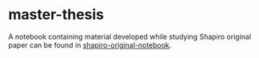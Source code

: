 # master-thesis

A notebook containing material developed while studying Shapiro 
original paper can be found in [shapiro-original-notebook][].

[shapiro-original-notebook]: http://nbviewer.ipython.org/github/massimo-nocentini/master-thesis/blob/master/sympy/notebooks/The%20Riordan%20Group.ipynb?flush_cache=true
